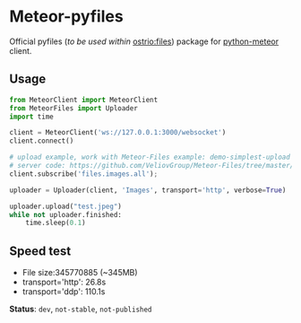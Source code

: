 Meteor-pyfiles
=====

Official pyfiles (*to be used within* [ostrio:files](https://github.com/VeliovGroup/Meteor-Files)) package for [python-meteor](https://github.com/hharnisc/python-meteor) client.

## Usage
```python
from MeteorClient import MeteorClient
from MeteorFiles import Uploader
import time

client = MeteorClient('ws://127.0.0.1:3000/websocket')
client.connect()

# upload example, work with Meteor-Files example: demo-simplest-upload
# server code: https://github.com/VeliovGroup/Meteor-Files/tree/master/demo-simplest-upload
client.subscribe('files.images.all');

uploader = Uploader(client, 'Images', transport='http', verbose=True)

uploader.upload("test.jpeg")
while not uploader.finished:
    time.sleep(0.1)

```
## Speed test
* File size:345770885 (~345MB)
* transport='http': 26.8s
* transport='ddp': 110.1s

__Status__: `dev`, `not-stable`, `not-published`
